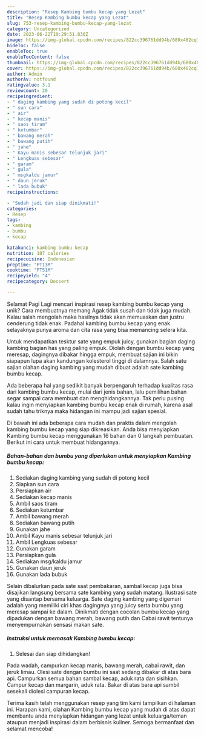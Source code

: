 ```yaml
---
description: "Resep Kambing bumbu kecap yang Lezat"
title: "Resep Kambing bumbu kecap yang Lezat"
slug: 753-resep-kambing-bumbu-kecap-yang-lezat
category: Uncategorized
date: 2023-06-22T19:29:51.830Z
image: https://img-global.cpcdn.com/recipes/822cc396761dd94b/680x482cq70/kambing-bumbu-kecap-foto-resep-utama.jpg
hideToc: false
enableToc: true
enableTocContent: false
thumbnail: https://img-global.cpcdn.com/recipes/822cc396761dd94b/680x482cq70/kambing-bumbu-kecap-foto-resep-utama.jpg
cover: https://img-global.cpcdn.com/recipes/822cc396761dd94b/680x482cq70/kambing-bumbu-kecap-foto-resep-utama.jpg
author: Admin
authorAv: notfound
ratingvalue: 3.1
reviewcount: 20
recipeingredient:
- " daging kambing yang sudah di potong kecil"
- " sun cara"
- " air"
- " kecap manis"
- " saos tiram"
- " ketumbar"
- " bawang merah"
- " bawang putih"
- " jahe"
- " Kayu manis sebesar telunjuk jari"
- " Lengkuas sebesar"
- " garam"
- " gula"
- " msgkaldu jamur"
- " daun jeruk"
- " lada bubuk"
recipeinstructions:

- "Sudah jadi dan siap dinikmati!"
categories:
- Resep
tags:
- kambing
- bumbu
- kecap

katakunci: kambing bumbu kecap 
nutrition: 107 calories
recipecuisine: Indonesian
preptime: "PT13M"
cooktime: "PT51M"
recipeyield: "4"
recipecategory: Dessert

---
```



Selamat Pagi Lagi mencari inspirasi resep kambing bumbu kecap yang unik? Cara membuatnya memang Agak tidak susah dan tidak juga mudah. Kalau salah mengolah maka hasilnya tidak akan memuaskan dan justru cenderung tidak enak. Padahal kambing bumbu kecap yang enak selayaknya punya aroma dan cita rasa yang bisa memancing selera kita.


Untuk mendapatkan tesktur sate yang empuk juicy, gunakan bagian daging kambing bagian has yang paling empuk. Diolah dengan bumbu kecap yang meresap, dagingnya dibakar hingga empuk, membuat sajian ini bikin siapapun lupa akan kandungan kolesterol tinggi di dalamnya. Salah satu sajian olahan daging kambing yang mudah dibuat adalah sate kambing bumbu kecap.

Ada beberapa hal yang sedikit banyak berpengaruh terhadap kualitas rasa dari kambing bumbu kecap, mulai dari jenis bahan, lalu pemilihan bahan segar sampai cara membuat dan menghidangkannya. Tak perlu pusing kalau ingin menyiapkan kambing bumbu kecap enak di rumah, karena asal sudah tahu triknya maka hidangan ini mampu jadi sajian spesial.


Di bawah ini ada beberapa cara mudah dan praktis dalam mengolah kambing bumbu kecap yang siap dikreasikan. Anda bisa menyiapkan Kambing bumbu kecap menggunakan 16 bahan dan 0 langkah pembuatan. Berikut ini cara untuk membuat hidangannya.

<!--inarticleads1-->

##### Bahan-bahan dan bumbu yang diperlukan untuk menyiapkan Kambing bumbu kecap:

1. Sediakan  daging kambing yang sudah di potong kecil
1. Siapkan  sun cara
1. Persiapkan  air
1. Sediakan  kecap manis
1. Ambil  saos tiram
1. Sediakan  ketumbar
1. Ambil  bawang merah
1. Sediakan  bawang putih
1. Gunakan  jahe
1. Ambil  Kayu manis sebesar telunjuk jari
1. Ambil  Lengkuas sebesar
1. Gunakan  garam
1. Persiapkan  gula
1. Sediakan  msg/kaldu jamur
1. Gunakan  daun jeruk
1. Gunakan  lada bubuk


Selain dibalurkan pada sate saat pembakaran, sambal kecap juga bisa disajikan langsung bersama sate kambing yang sudah matang. Ilustrasi sate yang disantap bersama keluarga. Sate daging kambing yang digemari adalah yang memiliki ciri khas dagingnya yang juicy serta bumbu yang meresap sampai ke dalam. Dinikmati dengan cocolan bumbu kecap yang dipadukan dengan bawang merah, bawang putih dan Cabai rawit tentunya menyempurnakan sensasi makan sate. 

<!--inarticleads2-->

##### Instruksi untuk memasak Kambing bumbu kecap:


1. Selesai dan siap dihidangkan!

Pada wadah, campurkan kecap manis, bawang merah, cabai rawit, dan jeruk limau. Olesi sate dengan bumbu ini saat sedang dibakar di atas bara api. Campurkan semua bahan sambal kecap, aduk rata dan sisihkan. Campur kecap dan margarin, aduk rata. Bakar di atas bara api sambil sesekali diolesi campuran kecap. 

Terima kasih telah menggunakan resep yang tim kami tampilkan di halaman ini. Harapan kami, olahan Kambing bumbu kecap yang mudah di atas dapat membantu anda menyiapkan hidangan yang lezat untuk keluarga/teman ataupun menjadi inspirasi dalam berbisnis kuliner. Semoga bermanfaat dan selamat mencoba!
